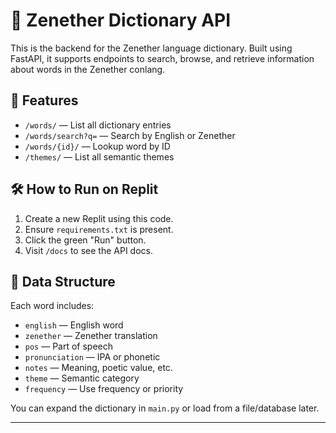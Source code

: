 # 🌌 Zenether Dictionary API

This is the backend for the Zenether language dictionary. Built using FastAPI, it supports endpoints to search, browse, and retrieve information about words in the Zenether conlang.

## 🚀 Features

- `/words/` — List all dictionary entries
- `/words/search?q=` — Search by English or Zenether
- `/words/{id}/` — Lookup word by ID
- `/themes/` — List all semantic themes

## 🛠 How to Run on Replit

1. Create a new Replit using this code.
2. Ensure `requirements.txt` is present.
3. Click the green "Run" button.
4. Visit `/docs` to see the API docs.

## 📁 Data Structure

Each word includes:
- `english` — English word
- `zenether` — Zenether translation
- `pos` — Part of speech
- `pronunciation` — IPA or phonetic
- `notes` — Meaning, poetic value, etc.
- `theme` — Semantic category
- `frequency` — Use frequency or priority

You can expand the dictionary in `main.py` or load from a file/database later.

---
